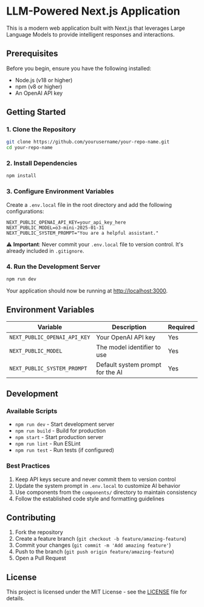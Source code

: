 # LLM-Powered Next.js Application

This is a modern web application built with Next.js that leverages Large Language Models to provide intelligent responses and interactions.

## Prerequisites

Before you begin, ensure you have the following installed:
- Node.js (v18 or higher)
- npm (v8 or higher)
- An OpenAI API key

## Getting Started

### 1. Clone the Repository

```bash
git clone https://github.com/yourusername/your-repo-name.git
cd your-repo-name
```

### 2. Install Dependencies

```bash
npm install
```

### 3. Configure Environment Variables

Create a `.env.local` file in the root directory and add the following configurations:

```env
NEXT_PUBLIC_OPENAI_API_KEY=your_api_key_here
NEXT_PUBLIC_MODEL=o3-mini-2025-01-31
NEXT_PUBLIC_SYSTEM_PROMPT="You are a helpful assistant."
```

⚠️ **Important**: Never commit your `.env.local` file to version control. It's already included in `.gitignore`.

### 4. Run the Development Server

```bash
npm run dev
```

Your application should now be running at [http://localhost:3000](http://localhost:3000).


## Environment Variables

| Variable | Description | Required |
|----------|-------------|----------|
| `NEXT_PUBLIC_OPENAI_API_KEY` | Your OpenAI API key | Yes |
| `NEXT_PUBLIC_MODEL` | The model identifier to use | Yes |
| `NEXT_PUBLIC_SYSTEM_PROMPT` | Default system prompt for the AI | Yes |

## Development

### Available Scripts

- `npm run dev` - Start development server
- `npm run build` - Build for production
- `npm start` - Start production server
- `npm run lint` - Run ESLint
- `npm run test` - Run tests (if configured)

### Best Practices

1. Keep API keys secure and never commit them to version control
2. Update the system prompt in `.env.local` to customize AI behavior
3. Use components from the `components/` directory to maintain consistency
4. Follow the established code style and formatting guidelines

## Contributing

1. Fork the repository
2. Create a feature branch (`git checkout -b feature/amazing-feature`)
3. Commit your changes (`git commit -m 'Add amazing feature'`)
4. Push to the branch (`git push origin feature/amazing-feature`)
5. Open a Pull Request

## License

This project is licensed under the MIT License - see the [LICENSE](LICENSE) file for details.

